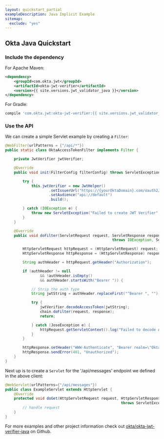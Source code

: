 ```yaml
---
layout: quickstart_partial
exampleDescription: Java Implicit Example
sitemap:
  exclude: "yes"
---
```


## Okta Java Quickstart

### Include the dependency

For Apache Maven:
```xml
<dependency>
    <groupId>com.okta.jwt</groupId>
    <artifactId>okta-jwt-verifier</artifactId>
    <version>{{ site.versions.jwt_validator_java }}</version>
</dependency>
```

For Gradle:
```groovy
compile 'com.okta.jwt:okta-jwt-verifier:{{ site.versions.jwt_validator_java }}'
```

### Use the API

We can create a simple Servlet example by creating a `Filter`:

```java
@WebFilter(urlPatterns = {"/api/*"})
public static class OktaAccessTokenFilter implements Filter {

    private JwtVerifier jwtVerifier;

    @Override
    public void init(FilterConfig filterConfig) throws ServletException {

        try {
            this.jwtVerifier = new JwtHelper()
                    .setIssuerUrl("https://{yourOktaDomain}.com/oauth2/default"))
                    .setAudience("api://default")
                    .build();

        } catch (IOException e) {
            throw new ServletException("Failed to create JWT Verifier", e);
        }
    }

    @Override
    public void doFilter(ServletRequest request, ServletResponse response, FilterChain chain)
                                                 throws IOException, ServletException {

        HttpServletRequest httpRequest = (HttpServletRequest) request;
        HttpServletResponse httpResponse = (HttpServletResponse) response;

        String authHeader = httpRequest.getHeader("Authorization");

        if (authHeader != null
                && !authHeader.isEmpty()
                && authHeader.startsWith("Bearer ")) {

            // Strip the auth type
            String jwtString = authHeader.replaceFirst("^Bearer ", "");

            try {
                jwtVerifier.decodeAccessToken(jwtString);
                chain.doFilter(request, response);
                return;

            } catch (JoseException e) {
                httpRequest.getServletContext().log("Failed to decode Access Token", e);
            }
        }

        httpResponse.setHeader("WWW-Authenticate", "Bearer realm=\"Okta-Servlet-Example\"");
        httpResponse.sendError(401, "Unauthorized");
    }
}
```

Next up is to create a `Servlet` for the '/api/messages' endpoint we defined in the above client:
```java
@WebServlet(urlPatterns={"/api/messages"})
public class ExampleServlet extends HttpServlet {
    @Override
    protected void doGet(HttpServletRequest request, HttpServletResponse response)
                                                     throws ServletException, IOException {
        // handle request
    }
}
```

For more examples and other project information check out [okta/okta-jwt-verifier-java](https://github.com/okta/okta-jwt-verifier-java) on Github.
